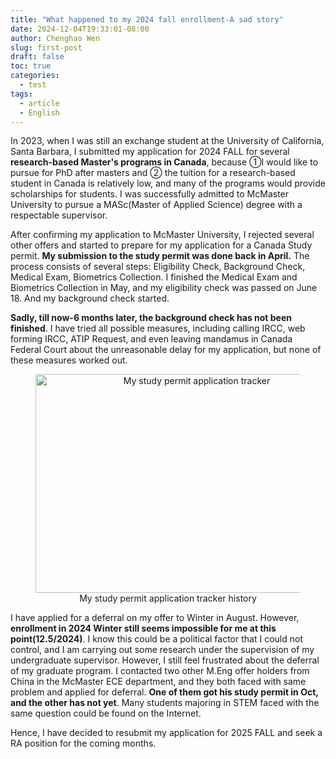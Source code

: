 ```yaml
---
title: "What happened to my 2024 fall enrollment-A sad story"
date: 2024-12-04T19:33:01-08:00
author: Chenghao Wen
slug: first-post
draft: false
toc: true
categories:
  - test
tags:
  - article
  - English
---
```


In 2023, when I was still an exchange student at the University of California, Santa Barbara, I submitted my application for 2024 FALL for several **research-based Master's programs in Canada**, because ①I would like to pursue for PhD after masters and ② the tuition for a research-based student in Canada is relatively low, and many of the programs would provide scholarships for students. I was successfully admitted to McMaster University to pursue a MASc(Master of Applied Science) degree with a respectable supervisor.

After confirming my application to McMaster University, I rejected several other offers and started to prepare for my application for a Canada Study permit. **My submission to the study permit was done back in April.** The process consists of several steps: Eligibility Check, Background Check, Medical Exam, Biometrics Collection. I finished the Medical Exam and Biometrics Collection in May, and my eligibility check was passed on June 18. And my background check started.

**Sadly, till now-6 months later, the background check has not been finished**. I have tried all possible measures, including calling IRCC, web forming IRCC, ATIP Request, and even leaving mandamus in Canada Federal Court about the unreasonable delay for my application, but none of these measures worked out.


<figure style="text-align: center;">
    <img src="\psimages\StudypermitApp.png" alt="My study permit application tracker" style="width: 500px; height: 350px;">
    <figcaption>My study permit application tracker history</figcaption>
</figure>

I have applied for a deferral on my offer to Winter in August. However, **enrollment in 2024 Winter still seems impossible for me at this point(12.5/2024)**. I know this could be a political factor that I could not control, and I am carrying out some research under the supervision of my undergraduate supervisor. However, I still feel frustrated about the deferral of my graduate program.  I contacted two other M.Eng offer holders from China in the McMaster ECE department, and they both faced with same problem and applied for deferral. **One of them got his study permit in Oct, and the other has not yet**. Many students majoring in STEM faced with the same question could be found on the Internet.

Hence, I have decided to resubmit my application for 2025 FALL and seek a RA position for the coming months. 



